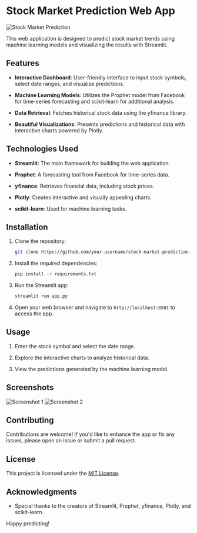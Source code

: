 # Stock Market Prediction Web App

![Stock Market Prediction](link-to-your-app-screenshot.png)

This web application is designed to predict stock market trends using machine learning models and visualizing the results with Streamlit.

## Features

- **Interactive Dashboard**: User-friendly interface to input stock symbols, select date ranges, and visualize predictions.

- **Machine Learning Models**: Utilizes the Prophet model from Facebook for time-series forecasting and scikit-learn for additional analysis.

- **Data Retrieval**: Fetches historical stock data using the yfinance library.

- **Beautiful Visualizations**: Presents predictions and historical data with interactive charts powered by Plotly.

## Technologies Used

- **Streamlit**: The main framework for building the web application.

- **Prophet**: A forecasting tool from Facebook for time-series data.

- **yfinance**: Retrieves financial data, including stock prices.

- **Plotly**: Creates interactive and visually appealing charts.

- **scikit-learn**: Used for machine learning tasks.

## Installation

1. Clone the repository:

    ```bash
    git clone https://github.com/your-username/stock-market-prediction-app.git
    ```

2. Install the required dependencies:

    ```bash
    pip install -r requirements.txt
    ```

3. Run the Streamlit app:

    ```bash
    streamlit run app.py
    ```

4. Open your web browser and navigate to `http://localhost:8501` to access the app.

## Usage

1. Enter the stock symbol and select the date range.

2. Explore the interactive charts to analyze historical data.

3. View the predictions generated by the machine learning model.

## Screenshots

![Screenshot 1](screenshots/screenshot1.png)
![Screenshot 2](screenshots/screenshot2.png)

## Contributing

Contributions are welcome! If you'd like to enhance the app or fix any issues, please open an issue or submit a pull request.

## License

This project is licensed under the [MIT License](LICENSE).

## Acknowledgments

- Special thanks to the creators of Streamlit, Prophet, yfinance, Plotly, and scikit-learn.

Happy predicting!

